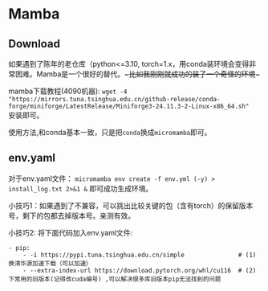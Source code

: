 # Mamba
## Download
如果遇到了陈年的老仓库（python<=3.10, torch=1.x，用conda装环境会变得非常困难。Mamba是一个很好的替代。~~~比如我刚刚就成功的装了一个奇怪的环境~~~

mamba下载教程(4090机器):
```wget -4 "https://mirrors.tuna.tsinghua.edu.cn/github-release/conda-forge/miniforge/LatestRelease/Miniforge3-24.11.3-2-Linux-x86_64.sh" ```
安装即可。

使用方法,和conda基本一致，只是把`conda`换成`micromamba`即可。

## env.yaml
对于env.yaml文件：
```micromamba env create -f env.yml (-y) > install_log.txt 2>&1 &```
即可成功生成环境。

小技巧1：如果遇到了不兼容，可以挑出比较关键的包（含有torch）的保留版本号，剩下的包都去掉版本号。亲测有效。

小技巧2: 将下面代码加入env.yaml文件:

```
- pip:
    - -i https://pypi.tuna.tsinghua.edu.cn/simple               # (1)换清华源加速下载（可以加速）
    - --extra-index-url https://download.pytorch.org/whl/cu116  # (2)下常用的旧版本(记得改cuda编号) ,可以解决很多库旧版本pip无法找到的问题
```